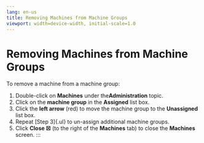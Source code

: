 ```yaml
---
lang: en-us
title: Removing Machines from Machine Groups
viewport: width=device-width, initial-scale=1.0
---
```


#  Removing Machines from Machine Groups

To remove a machine from a machine group:

1.  Double-click on **Machines** under the**Administration** topic.
2.  Click on the **machine group** in the **Assigned** list box.
3.  Click the **left arrow** (red) to move the machine group to the
    **Unassigned** list box.
4.  Repeat [Step 3]{.ul} to un-assign additional machine groups.
5.  Click **Close ☒** (to the right of the **Machines** tab) to close
    the **Machines** screen.
:::

 

